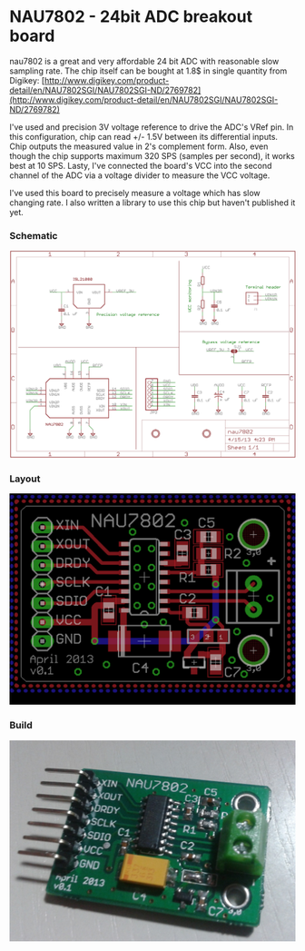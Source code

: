 NAU7802 - 24bit ADC breakout board
================

nau7802 is a great and very affordable 24 bit ADC with reasonable slow sampling rate. The chip itself can be bought at 1.8$ in single quantity from Digikey: [http://www.digikey.com/product-detail/en/NAU7802SGI/NAU7802SGI-ND/2769782](http://www.digikey.com/product-detail/en/NAU7802SGI/NAU7802SGI-ND/2769782) 

I've used and precision 3V voltage reference to drive the ADC's VRef pin. In this configuration, chip can read +/- 1.5V between its differential inputs. Chip outputs the measured value in 2's complement form. Also, even though the chip supports maximum 320 SPS (samples per second), it works best at 10 SPS. Lasty, I've connected the board's VCC into the second channel of the ADC via a voltage divider to measure the VCC voltage. 

I've used this board to precisely measure a voltage which has slow changing rate. I also written a library to use this chip but haven't published it yet.

### Schematic

![image](nau7802_sch.png)

### Layout

![image](nau7802_brd.png)

### Build

![image](nau7802_build.jpg)

